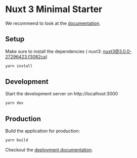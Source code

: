 # Nuxt 3 Minimal Starter

We recommend to look at the [documentation](https://v3.nuxtjs.org).

## Setup

Make sure to install the dependencies ( nuxt3: nuxt3@3.0.0-27296423.f3082ca)

```bash
yarn install
```

## Development

Start the development server on http://localhost:3000

```bash
yarn dev
```

## Production

Build the application for production:

```bash
yarn build
```

Checkout the [deployment documentation](https://v3.nuxtjs.org/docs/deployment).
